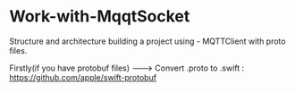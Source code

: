 # Work-with-MqqtSocket
Structure and architecture building a project using -  MQTTClient with proto files.

Firstly(if you have protobuf files) --->
Convert .proto to .swift : https://github.com/apple/swift-protobuf
